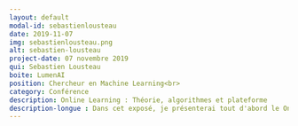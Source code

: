 ```yaml
---
layout: default
modal-id: sebastienlousteau
date: 2019-11-07
img: sebastienlousteau.png
alt: sebastien-lousteau
project-date: 07 novembre 2019
qui: Sebastien Lousteau
boite: LumenAI
position: Chercheur en Machine Learning<br>
category: Conférence
description: Online Learning : Théorie, algorithmes et plateforme
description-longue : Dans cet exposé, je présenterai tout d'abord le Online Learning et les résultats théoriques obtenus dans un cadre non supervisé. Ces résultats sont à l'origine d'une boîte à outils open source et une plateforme que nous mettons à disposition pour les data scientists/analysts. 
---
```

